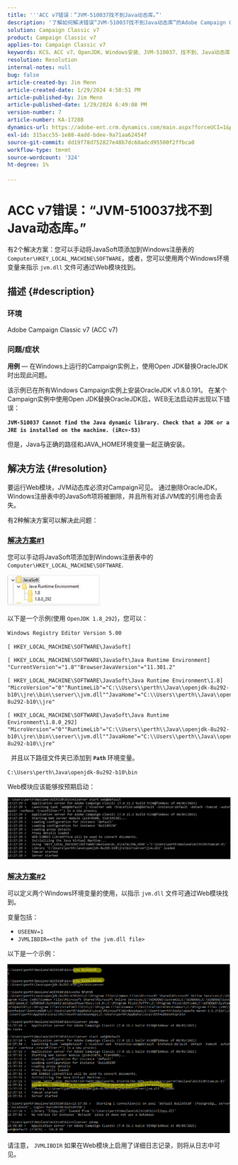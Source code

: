 ```yaml
---
title: '''ACC v7错误：“JVM-510037找不到Java动态库。”'
description: '了解如何解决错误“JVM-510037找不到Java动态库”的Adobe Campaign Classic v7问题。'
solution: Campaign Classic v7
product: Campaign Classic v7
applies-to: Campaign Classic v7
keywords: KCS、ACC v7、OpenJDK、Windows安装、JVM-510037、找不到、Java动态库、Adobe Campaign Classic v7、故障排除
resolution: Resolution
internal-notes: null
bug: false
article-created-by: Jim Menn
article-created-date: 1/29/2024 4:58:51 PM
article-published-by: Jim Menn
article-published-date: 1/29/2024 6:49:08 PM
version-number: 7
article-number: KA-17288
dynamics-url: https://adobe-ent.crm.dynamics.com/main.aspx?forceUCI=1&pagetype=entityrecord&etn=knowledgearticle&id=6d2368a8-c7be-ee11-9079-6045bd006268
exl-id: 315acc55-1e88-4add-bdee-9a71aa62454f
source-git-commit: dd19f78d752827e48b7dc68adcd95500f2ffbca0
workflow-type: tm+mt
source-wordcount: '324'
ht-degree: 1%

---
```


# ACC v7错误：“JVM-510037找不到Java动态库。”


有2个解决方案：您可以手动将JavaSoft项添加到Windows注册表的 `Computer\HKEY_LOCAL_MACHINE\SOFTWARE`，或者，您可以使用两个Windows环境变量来指示 `jvm.dll` 文件可通过Web模块找到。

## 描述 {#description}


### <b>环境</b>

Adobe Campaign Classic v7 (ACC v7)



### <b>问题/症状</b>

<b>用例</b>  — 在Windows上运行的Campaign实例上，使用Open JDK替换OracleJDK时出现此问题。

该示例已在所有Windows Campaign实例上安装OracleJDK v1.8.0.191。 在某个Campaign实例中使用Open JDK替换OracleJDK后，WEB无法启动并出现以下错误：

<b>`JVM-510037 Cannot find the Java dynamic library. Check that a JDK or a JRE is installed on the machine. (iRc=-53)`</b>

但是，Java与正确的路径和JAVA_HOME环境变量一起正确安装。


## 解决方法 {#resolution}


要运行Web模块，JVM动态库必须对Campaign可见。 通过删除OracleJDK，Windows注册表中的JavaSoft项将被删除，并且所有对该JVM库的引用也会丢失。

有2种解决方案可以解决此问题：

### <u>解决方案#1</u>

您可以手动将JavaSoft项添加到Windows注册表中的 `Computer\HKEY_LOCAL_MACHINE\SOFTWARE`.

![](assets/de72732e-d310-ec11-b6e6-000d3a597e01.png)

以下是一个示例(使用 `OpenJDK 1.8_292`)，您可以：

`Windows Registry Editor Version 5.00`

`[ HKEY_LOCAL_MACHINE\SOFTWARE\JavaSoft]`




```
[ HKEY_LOCAL_MACHINE\SOFTWARE\JavaSoft\Java Runtime Environment] "CurrentVersion"="1.8""BrowserJavaVersion"="11.301.2"
```





```
[ HKEY_LOCAL_MACHINE\SOFTWARE\JavaSoft\Java Runtime Environment\1.8] "MicroVersion"="0""RuntimeLib"="C:\\Users\\perth\\Java\\openjdk-8u292-b10\\jre\\bin\\server\\jvm.dll""JavaHome"="C:\\Users\\perth\\Java\\openjdk-8u292-b10\\jre"
```





```
[ HKEY_LOCAL_MACHINE\SOFTWARE\JavaSoft\Java Runtime Environment\1.8.0_292] "MicroVersion"="0""RuntimeLib"="C:\\Users\\perth\\Java\\openjdk-8u292-b10\\jre\\bin\\server\\jvm.dll""JavaHome"="C:\\Users\\perth\\Java\\openjdk-8u292-b10\\jre"
```


 
并且以下路径文件夹已添加到 <b>`Path` </b>环境变量。

`C:\Users\perth\Java\openjdk-8u292-b10\bin`

Web模块应该能够按预期启动：

![](assets/f9d275cf-d910-ec11-b6e6-000d3a597e01.png)

### <u>解决方案#2</u>

可以定义两个Windows环境变量的使用，以指示 `jvm.dll` 文件可通过Web模块找到。

变量包括：

- `USEENV=1`
- `JVMLIBDIR=<the path of the jvm.dll file>`


以下是一个示例：

![](assets/108e8694-d814-ec11-b6e6-002248047155.png)

请注意， `JVMLIBDIR` 如果在Web模块上启用了详细日志记录，则将从日志中可见。
